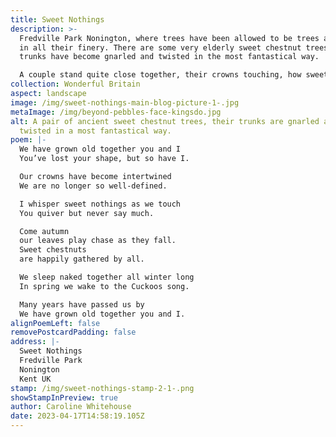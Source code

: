 ```yaml
---
title: Sweet Nothings
description: >-
  Fredville Park Nonington, where trees have been allowed to be trees and mature
  in all their finery. There are some very elderly sweet chestnut trees, their
  trunks have become gnarled and twisted in the most fantastical way.

  A couple stand quite close together, their crowns touching, how sweet is that?
collection: Wonderful Britain
aspect: landscape
image: /img/sweet-nothings-main-blog-picture-1-.jpg
metaImage: /img/beyond-pebbles-face-kingsdo.jpg
alt: A pair of ancient sweet chestnut trees, their trunks are gnarled and
  twisted in a most fantastical way.
poem: |-
  We have grown old together you and I
  You’ve lost your shape, but so have I.

  Our crowns have become intertwined
  We are no longer so well-defined.

  I whisper sweet nothings as we touch
  You quiver but never say much.

  Come autumn
  our leaves play chase as they fall.
  Sweet chestnuts 
  are happily gathered by all.

  We sleep naked together all winter long
  In spring we wake to the Cuckoos song.

  Many years have passed us by
  We have grown old together you and I.
alignPoemLeft: false
removePostcardPadding: false
address: |-
  Sweet Nothings
  Fredville Park
  Nonington
  Kent UK
stamp: /img/sweet-nothings-stamp-2-1-.png
showStampInPreview: true
author: Caroline Whitehouse
date: 2023-04-17T14:58:19.105Z
---
```

